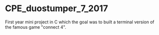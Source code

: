 # CPE_duostumper_7_2017
First year mini project in C which the goal was to built a terminal version of the famous game "connect 4".
